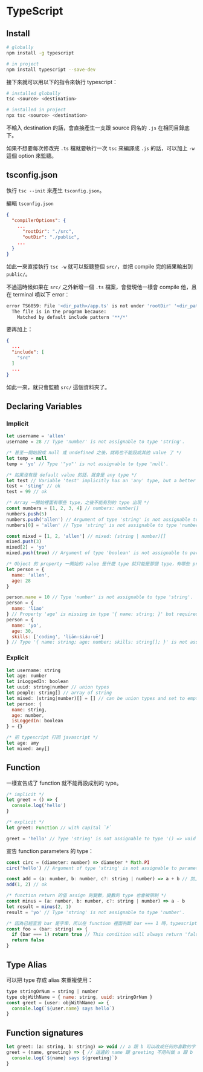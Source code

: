 # TypeScript

## Install

```zsh
# globally
npm install -g typescript

# in project
npm install typescript --save-dev
```

接下來就可以用以下的指令來執行 typescript：

```zsh
# installed globally
tsc <source> <destination>

# installed in project
npx tsc <source> <destination>
```

不輸入 destination 的話，會直接產生一支跟 source 同名的 `.js` 在相同目錄底下。

如果不想要每次修改完 `.ts` 檔就要執行一次 `tsc` 來編譯成 `.js` 的話，可以加上 `-w` 這個 option 來監聽。

## tsconfig.json

執行 `tsc --init` 來產生 `tsconfig.json`。

編輯 `tsconfig.json`

```json
{
  "compilerOptions": {
    ...
      "rootDir": "./src",
      "outDir": "./public",
    ...
  }
}
```

如此一來直接執行 `tsc -w` 就可以監聽整個 `src/`，並把 compile 完的結果輸出到 `public/`。

不過這時候如果在 `src/` 之外新增一個 `.ts` 檔案，會發現他一樣會 compile 他，且在 terminal 噴以下 error：

```zsh
error TS6059: File '<dir_path>/app.ts' is not under 'rootDir' '<dir_path>/src'. 'rootDir' is expected to contain all source files.
  The file is in the program because:
    Matched by default include pattern '**/*'
```

要再加上：

```json
{
  ...
  "include": [
    "src"
  ]
  ...
}
```

如此一來，就只會監聽 `src/` 這個資料夾了。

## Declaring Variables

### Implicit

```js
let username = 'allen'
username = 28 // Type 'number' is not assignable to type 'string'.

/* 甚至一開始設成 null 或 undefined 之後，就再也不能設成其他 value 了 */
let temp = null
temp = 'yo' // Type '"yo"' is not assignable to type 'null'.

/* 如果沒有設 default value 的話，就會是 any type */
let test // Variable 'test' implicitly has an 'any' type, but a better type may be inferred from usage.
test = 'sting' // ok
test = 99 // ok

/* Array 一開始裡面有哪些 type，之後不能有別的 type 出現 */
const numbers = [1, 2, 3, 4] // numbers: number[]
numbers.push(5)
numbers.push('allen') // Argument of type 'string' is not assignable to parameter of type 'number'.ts
numbers[0] = 'allen' // Type 'string' is not assignable to type 'number'.ts

const mixed = [1, 2, 'allen'] // mixed: (string | number)[]
mixed.push(3)
mixed[2] = 'yo'
mixed.push(true) // Argument of type 'boolean' is not assignable to parameter of type 'string | number'.

/* Object 的 property 一開始的 value 是什麼 type 就只能是那個 type，有哪些 properties 就一個也不能少，多一個也不行 */
let person = {
  name: 'allen',
  age: 28
}

person.name = 10 // Type 'number' is not assignable to type 'string'.
person = {
  name: 'liao'
} // Property 'age' is missing in type '{ name: string; }' but required in type '{ name: string; age: number; }'.
person = {
  name: 'yo',
  age: 30,
  skills: ['coding', 'liān-siáu-uē']
} // Type '{ name: string; age: number; skills: string[]; }' is not assignable to type '{ name: string; age: number; }'. Object literal may only specify known properties, and 'skills' does not exist in type '{ name: string; age: number; }'.
```

### Explicit

```js
let username: string
let age: number
let inLoggedIn: boolean
let uuid: string|number // union types
let people: string[] // array of string
let mixed: (string|number)[] = [] // can be union types and set to empty array by default (Don't forget the parentheses)
let person: {
  name: string,
  age: number,
  isLoggedIn: boolean
} = {}

/* 把 typescript 打回 javascript */
let age: amy
let mixed: any[]
```

## Function

一樣宣告成了 function 就不能再設成別的 type。

```js
/* implicit */
let greet = () => {
  console.log('hello')
}

/* explicit */
let greet: Function // with capital `F`

greet = 'hello' // Type 'string' is not assignable to type '() => void'.
```

宣告 function parameters 的 type：

```js
const circ = (diameter: number) => diameter * Math.PI
circ('hello') // Argument of type 'string' is not assignable to parameter of type 'number'.

const add = (a: number, b: number, c?: string | number) => a + b // 加上 ? 表示 optional parameter
add(1, 2) // ok

/* function return 的值 assign 到變數，變數的 type 也會被限制 */
const minus = (a: number, b: number, c?: string | number) => a - b
let result = minus(2, 1)
result = 'yo' // Type 'string' is not assignable to type 'number'.

/* 因為已經宣告 bar 是字串，所以在 function 裡面判斷 bar === 1 時，typescript 會檢查到這個 if 永遠是 false */
const foo = (bar: string) => {
  if (bar === 1) return true // This condition will always return 'false' since the types 'string' and 'number' have no overlap.ts
  return false
}

```

## Type Alias

可以把 type 存成 alias 來重複使用：

```js
type stringOrNum = string | number
type objWithName = { name: string, uuid: stringOrNum }
const greet = (user: objWithName) => {
  console.log(`${user.name} says hello`)
}
```

## Function signatures

```js
let greet: (a: string, b: string) => void // a 跟 b 可以改成任何你喜歡的字
greet = (name, greeting) => { // 這邊的 name 跟 greeting 不用叫做 a 跟 b
  console.log(`${name} says ${greeting}`)
}
```

